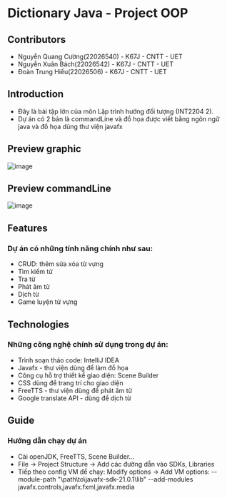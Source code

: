 # Dictionary Java - Project OOP

## Contributors
- Nguyễn Quang Cường(22026540) - K67J - CNTT - UET 
- Nguyễn Xuân Bách(22026542) - K67J - CNTT - UET
- Đoàn Trung Hiếu(22026506) - K67J - CNTT - UET

## Introduction
- Đây là bài tập lớn của môn Lập trình hướng đối tượng (INT2204 2).
- Dự án có 2 bản là commandLine và đồ họa được viết bằng ngôn ngữ java và đồ họa dùng thư viện javafx

## Preview graphic
![image](https://github.com/HieuDoan11102004/oopProject/assets/124696095/1411df60-496f-4bf7-a796-d541c520141f)

## Preview commandLine
![image](https://github.com/HieuDoan11102004/oopProject/assets/124696095/ee84013e-59b1-4b0c-8490-b0ea3af445fb)



## Features
### Dự án có những tính năng chính như sau:
- CRUD: thêm sửa xóa từ vựng
- Tìm kiếm từ
- Tra từ
- Phát âm từ
- Dịch từ
- Game luyện từ vựng

## Technologies
### Những công nghệ chính sử dụng trong dự án:
- Trình soạn thảo code: IntelliJ IDEA
- Javafx - thư viện dùng để làm đồ họa
- Công cụ hỗ trợ thiết kế giao diện: Scene Builder
- CSS dùng để trang trí cho giao diện
- FreeTTS - thư viện dùng để phát âm từ
- Google translate API - dùng để dịch từ

## Guide
### Hướng dẫn chạy dự án
- Cài openJDK, FreeTTS, Scene Builder...
- File -> Project Structure -> Add các đường dẫn vào SDKs, Libraries
- Tiếp theo config VM để chạy: Modify options -> Add VM options: --module-path "\path\to\javafx-sdk-21.0.1\lib" --add-modules javafx.controls,javafx.fxml,javafx.media
